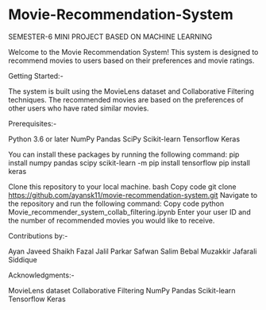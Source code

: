 # Movie-Recommendation-System
SEMESTER-6 MINI PROJECT BASED ON MACHINE LEARNING

Welcome to the Movie Recommendation System! This system is designed to recommend movies to users based on their preferences and movie ratings.

Getting Started:-

The system is built using the MovieLens dataset and Collaborative Filtering techniques. 
The recommended movies are based on the preferences of other users who have rated similar movies.

Prerequisites:-

Python 3.6 or later
NumPy
Pandas
SciPy
Scikit-learn
Tensorflow
Keras

You can install these packages by running the following command:
pip install numpy pandas scipy scikit-learn
-m pip install tensorflow
pip install keras

Clone this repository to your local machine.
bash
Copy code
git clone https://github.com/ayansk11/movie-recommendation-system.git
Navigate to the repository and run the following command:
Copy code
python Movie_recommender_system_collab_filtering.ipynb
Enter your user ID and the number of recommended movies you would like to receive.

Contributions by:-

Ayan Javeed Shaikh
Fazal Jalil Parkar
Safwan Salim Bebal
Muzakkir Jafarali Siddique

Acknowledgments:-

MovieLens dataset
Collaborative Filtering
NumPy
Pandas
Scikit-learn
Tensorflow
Keras




